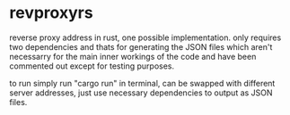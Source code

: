 # revproxyrs
reverse proxy address in rust, one possible implementation. 
only requires two dependencies and thats for generating the JSON files which aren't necessarry for the main inner workings of the code and have been commented out except for testing purposes.

to run simply run "cargo run" in terminal, can be swapped with different server addresses, just use necessary dependencies to output as JSON files. 
